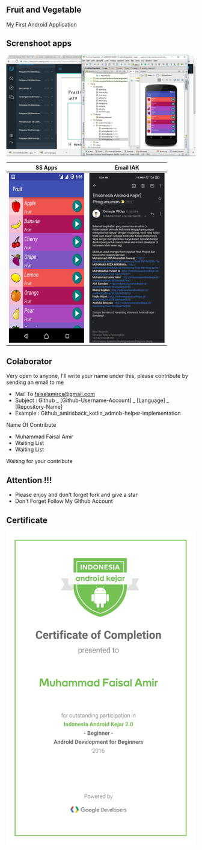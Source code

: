 ## Fruit and Vegetable
My First Android Application

## Screnshoot apps
![ScreenShoot Apps](docs/image/ss_1.jpg?raw=true)

| SS Apps |  Email IAK              |
|:------------------:|:----------------------------:|
|<span align="center"><img width="200px" height="450px" src="docs/image/ss_2.png"></span> | <span align="center"><img width="200px" height="450px" src="docs/image/email.jpg"></span> |

## Colaborator
Very open to anyone, I'll write your name under this, please contribute by sending an email to me

- Mail To faisalamircs@gmail.com
- Subject : Github _ [Github-Username-Account] _ [Language] _ [Repository-Name]
- Example : Github_amirisback_kotlin_admob-helper-implementation

Name Of Contribute
- Muhammad Faisal Amir
- Waiting List
- Waiting List

Waiting for your contribute

## Attention !!!
- Please enjoy and don't forget fork and give a star
- Don't Forget Follow My Github Account

## Certificate
![ScreenShoot Apps](docs/image/certificate.jpg?raw=true)